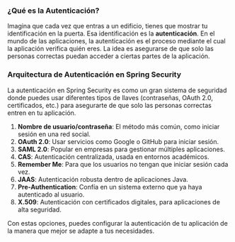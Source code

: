
### ¿Qué es la Autenticación?
Imagina que cada vez que entras a un edificio, tienes que mostrar tu identificación en la puerta. Esa identificación es la **autenticación**. En el mundo de las aplicaciones, la autenticación es el proceso mediante el cual la aplicación verifica quién eres. La idea es asegurarse de que solo las personas correctas puedan acceder a ciertas partes de la aplicación.


<Card>
  

### Arquitectura de Autenticación en Spring Security
La autenticación en Spring Security es como un gran sistema de seguridad donde puedes usar diferentes tipos de llaves (contraseñas, OAuth 2.0, certificados, etc.) para asegurarte de que solo las personas correctas entren en tu aplicación. 

</Card>


1. **Nombre de usuario/contraseña**: El método más común, como iniciar sesión en una red social.
2. **OAuth 2.0**: Usar servicios como Google o GitHub para iniciar sesión.
3. **SAML 2.0**: Popular en empresas para gestionar múltiples aplicaciones.
4. **CAS**: Autenticación centralizada, usada en entornos académicos.
5. **Remember Me**: Para que los usuarios no tengan que iniciar sesión cada vez.
6. **JAAS**: Autenticación robusta dentro de aplicaciones Java.
7. **Pre-Authentication**: Confía en un sistema externo que ya haya autenticado al usuario.
8. **X.509**: Autenticación con certificados digitales, para aplicaciones de alta seguridad.

Con estas opciones, puedes configurar la autenticación de tu aplicación de la manera que mejor se adapte a tus necesidades.

